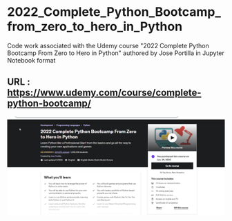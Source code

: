 # 2022_Complete_Python_Bootcamp_from_zero_to_hero_in_Python
Code work associated with the Udemy course "2022 Complete Python Bootcamp From Zero to Hero in Python" authored by Jose Portilla in Jupyter Notebook format

##  URL : https://www.udemy.com/course/complete-python-bootcamp/

![Course Landing](chrome_2022-06-24_13-20-11.png)
